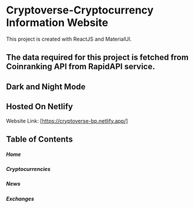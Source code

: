 # Cryptoverse-Cryptocurrency Information Website

This project is created with ReactJS and MaterialUI.


## The data required for this project is fetched from Coinranking API from RapidAPI service.
## Dark and Night Mode
## Hosted On Netlify

Website Link: [https://cryptoverse-bp.netlify.app/]
## Table of Contents
##### Home
##### Cryptocurrencies
##### News
##### Exchanges







